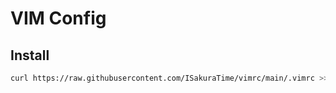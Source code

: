 # VIM Config

## Install

```bash
curl https://raw.githubusercontent.com/ISakuraTime/vimrc/main/.vimrc >> ~/.vimrc
```
